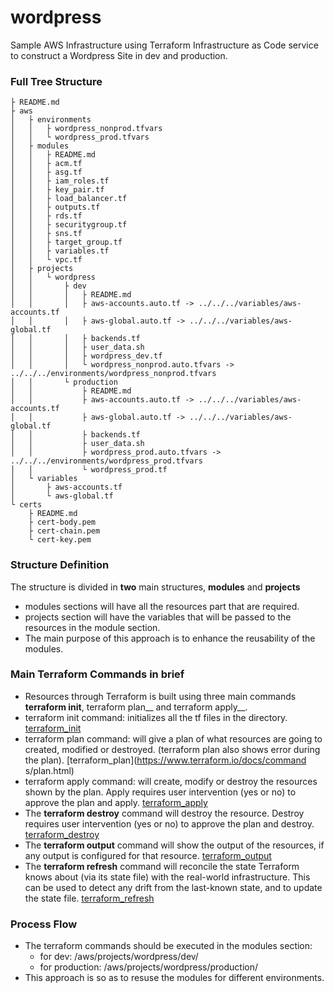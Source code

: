 # wordpress
Sample AWS Infrastructure using Terraform Infrastructure as Code service to construct a Wordpress Site in dev and production.

### Full Tree Structure
~~~
├ README.md
├ aws
│   ├ environments
│   │   ├ wordpress_nonprod.tfvars
│   │   └ wordpress_prod.tfvars
│   ├ modules
│   │   ├ README.md
│   │   ├ acm.tf
│   │   ├ asg.tf
│   │   ├ iam_roles.tf
│   │   ├ key_pair.tf
│   │   ├ load_balancer.tf
│   │   ├ outputs.tf
│   │   ├ rds.tf
│   │   ├ securitygroup.tf
│   │   ├ sns.tf
│   │   ├ target_group.tf
│   │   ├ variables.tf
│   │   └ vpc.tf
│   ├ projects
│   │   └ wordpress
│   │       ├ dev
│   │       │   ├ README.md
│   │       │   ├ aws-accounts.auto.tf -> ../../../variables/aws-accounts.tf
│   │       │   ├ aws-global.auto.tf -> ../../../variables/aws-global.tf
│   │       │   ├ backends.tf
│   │       │   ├ user_data.sh
│   │       │   ├ wordpress_dev.tf
│   │       │   └ wordpress_nonprod.auto.tfvars -> ../../../environments/wordpress_nonprod.tfvars
│   │       └ production
│   │           ├ README.md
│   │           ├ aws-accounts.auto.tf -> ../../../variables/aws-accounts.tf
│   │           ├ aws-global.auto.tf -> ../../../variables/aws-global.tf
│   │           ├ backends.tf
│   │           ├ user_data.sh
│   │           ├ wordpress_prod.auto.tfvars -> ../../../environments/wordpress_prod.tfvars
│   │           └ wordpress_prod.tf
│   └ variables
│       ├ aws-accounts.tf
│       └ aws-global.tf
└ certs
    ├ README.md
    ├ cert-body.pem
    ├ cert-chain.pem
    └ cert-key.pem

~~~

### Structure Definition
The structure is divided in __two__ main structures, __modules__ and __projects__
* modules sections will have all the resources part that are required.
* projects section will have the variables that will be passed to the resources in the module section.
* The main purpose of this approach is to enhance the reusability of the modules.

### Main Terraform Commands in brief
* Resources through Terraform is built using three main commands __terraform init__, terraform plan__ and terraform apply__.
* terraform init command: initializes all the tf files in the directory. [terraform_init](https://www.terraform.io/docs/commands/init.html)
* terraform plan command: will give a plan of what resources are going to created, modified or destroyed. (terraform plan also shows error during the plan). [terraform_plan](https://www.terraform.io/docs/command
s/plan.html)
* terraform apply command: will create, modify or destroy the resources shown by the plan. Apply requires user intervention (yes or no) to approve the plan and apply. [terraform_apply](https://www.terraform.io/docs/commands/apply.html)
* The __terraform destroy__ command will destroy the resource. Destroy requires user intervention (yes or no) to approve the plan and destroy. [terraform_destroy](https://www.terraform.io/docs/commands/destroy.html)
* The __terraform output__ command will show the output of the resources, if any output is configured for that resource. [terraform_output](https://www.terraform.io/docs/commands/output.html)
* The __terraform refresh__ command will reconcile the state Terraform knows about (via its state file) with the real-world infrastructure. This can be used to detect any drift from the last-known state, and to update the state file. [terraform_refresh](https://www.terraform.io/docs/commands/refresh.html)

### Process Flow
* The terraform commands should be executed in the modules section:
    * for dev: /aws/projects/wordpress/dev/
    * for production: /aws/projects/wordpress/production/
* This approach is so as to resuse the modules for different environments.
